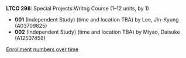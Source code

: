 **LTCO 298**: Special Projects:Writng Course (1–12 units, by 1)

- **001** (Independent Study) (time and location TBA) by Lee, Jin-Kyung (A03709825)
- **002** (Independent Study) (time and location TBA) by Miyao, Daisuke (A12507458)

[Enrollment numbers over time](./LTCO298.tsv)
